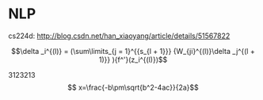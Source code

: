 # NLP

cs224d: http://blog.csdn.net/han_xiaoyang/article/details/51567822
	


$$\delta _i^{(l)} = (\sum\limits_{j = 1}^{{s_{l + 1}}} {W_{ji}^{(l)}\delta _j^{(l + 1)}} ){f^'}(z_i^{(l)})$$


3123213
$$ x=\frac{-b\pm\sqrt{b^2-4ac}}{2a}$$



